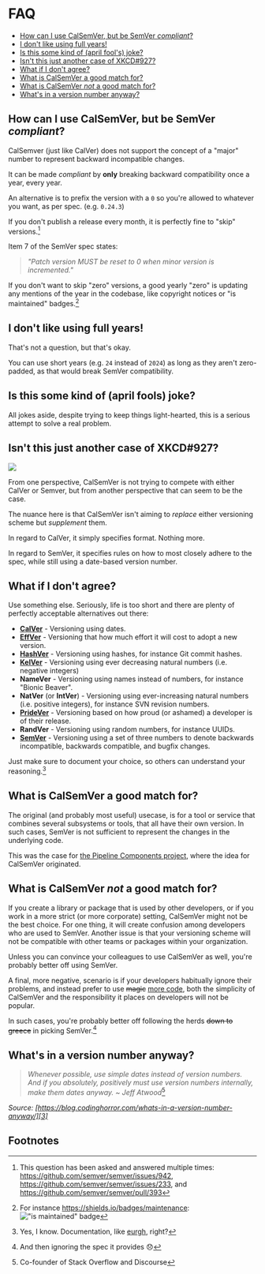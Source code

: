 # FAQ

<!-- toc -->

- [How can I use CalSemVer, but be SemVer _compliant_?](#how-can-i-use-calsemver-but-be-semver-_compliant_)
- [I don't like using full years!](#i-dont-like-using-full-years)
- [Is this some kind of (april fool's) joke?](#is-this-some-kind-of-april-fools-joke)
- [Isn't this just another case of XKCD#927?](#isnt-this-just-another-case-of-xkcd%23927)
- [What if I don't agree?](#what-if-i-dont-agree)
- [What is CalSemVer a good match for?](#what-is-calsemver-a-good-match-for)
- [What is CalSemVer _not_ a good match for?](#what-is-calsemver-_not_-a-good-match-for)
- [What's in a version number anyway?](#whats-in-a-version-number-anyway)

<!-- tocstop -->

## How can I use CalSemVer, but be SemVer _compliant_?

CalSemver (just like CalVer) does not support the concept of a "major" number to represent backward incompatible changes.

It can be made _compliant_ by **only** breaking backward compatibility once a year, every year.

An alternative is to prefix the version with a `0` so you're allowed to whatever you want, as per spec. (e.g. `0.24.3`)

If you don't publish a release every month, it is perfectly fine to "skip" versions.[^1]

Item 7 of the SemVer spec states:

> _"Patch version MUST be reset to 0 when minor version is incremented."_

If you don't want to skip "zero" versions, a good yearly "zero" is updating any mentions of the year in the codebase, like copyright notices or "is maintained" badges.[^2]

## I don't like using full years!

That's not a question, but that's okay.

You can use short years (e.g. `24` instead of `2024`) as long as they aren't zero-padded, as that would break SemVer compatibility.

## Is this some kind of (april fools) joke?

All jokes aside, despite trying to keep things light-hearted, this is a serious attempt to solve a real problem.

## Isn't this just another case of XKCD#927?

[![](https://imgs.xkcd.com/comics/standards.png)][1]

From one perspective, CalSemVer is not trying to compete with either CalVer or Semver, but from another perspective that can seem to be the case.

The nuance here is that CalSemVer isn't aiming to _replace_ either versioning scheme but _supplement_ them.

In regard to CalVer, it simply specifies format. Nothing more.

In regard to SemVer, it specifies rules on how to most closely adhere to the spec, while still using a date-based version number.

## What if I don't agree?

Use something else. Seriously, life is too short and there are plenty of perfectly acceptable alternatives out there:

- [**CalVer**][4] - Versioning using dates.
- [**EffVer**][5] - Versioning that how much effort it will cost to adopt a new version.
- [**HashVer**][6] - Versioning using hashes, for instance Git commit hashes.
- [**KelVer**][7] - Versioning using ever decreasing natural numbers (i.e. negative integers)
- **NameVer** - Versioning using names instead of numbers, for instance "Bionic Beaver".
- **NatVer** (or **IntVer**) - Versioning using ever-increasing natural numbers (i.e. positive integers), for instance SVN revision numbers.
- [**PrideVer**][8] - Versioning based on how proud (or ashamed) a developer is of their release.
- **RandVer** - Versioning using random numbers, for instance UUIDs.
- [**SemVer**][9] - Versioning using a set of three numbers to denote backwards incompatible, backwards compatible, and bugfix  changes.

Just make sure to document your choice, so others can understand your reasoning.[^3]

## What is CalSemVer a good match for?

The original (and probably most useful) usecase, is for a tool or service that combines several subsystems or tools, that all have their own version. 
In such cases, SemVer is not sufficient to represent the changes in the underlying code.

This was the case for [the Pipeline Components project](https://pipeline-components.dev/), where the idea for CalSemVer originated.

## What is CalSemVer _not_ a good match for?

If you create a library or package that is used by other developers,  or if you work in a  more strict (or more corporate) setting, CalSemVer might not be the best choice. 
For one thing, it will create confusion among developers who are used to SemVer.
Another issue is that your versioning scheme will not be compatible with other teams or packages within your organization.

Unless you can convince your colleagues to use CalSemVer as well, you're probably better off using SemVer.

A final, more negative, scenario is if your developers habitually ignore their problems, and instead prefer to use <del>magic</del> <ins>more code</ins>, both the simplicity of CalSemVer and the responsibility it places on developers will not be popular.

In such cases, you're probably better off following the herds ~~down to greece~~ in picking SemVer.[^4]

## What's in a version number anyway?

> _Whenever possible, use simple dates instead of version numbers. And if you absolutely, positively *must* use version numbers internally, make them dates anyway. ~ Jeff Atwood_[^5]

_Source: [https://blog.codinghorror.com/whats-in-a-version-number-anyway/][3]_

## Footnotes

[^1]: This question has been asked and answered multiple times: <a href="https://github.com/semver/semver/issues/942">https://github.com/semver/semver/issues/942</a>, <a href="https://github.com/semver/semver/issues/233">https://github.com/semver/semver/issues/233</a>, and <a href="https://github.com/semver/semver/pull/393">https://github.com/semver/semver/pull/393</a>
[^2]: For instance https://shields.io/badges/maintenance: !["is maintained" badge](https://img.shields.io/maintenance/yes/2025)
[^3]: Yes, I know. Documentation, like [eurgh][2], right?
[^4]: And then ignoring the spec it provides 😞
[^5]: Co-founder of Stack Overflow and Discourse

[1]: https://www.explainxkcd.com/wiki/index.php/927:_Standards
[2]: https://en.wiktionary.org/wiki/eurgh
[3]: https://blog.codinghorror.com/whats-in-a-version-number-anyway/
[4]: https://calver.org/
[5]: https://jacobtomlinson.dev/effver/
[6]: https://miniscruff.github.io/hashver/
[7]: https://rybl.net/software-engineering/2022/06/08/kelvin-versioning.html
[8]: https://mastodon.online/@nikitonsky/113691789641950263
[9]: https://semver.org/
